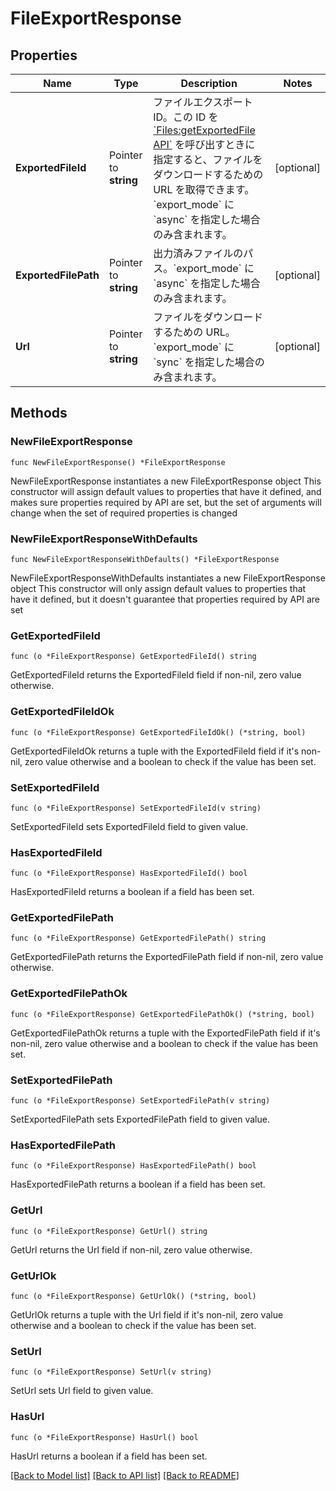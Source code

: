 # FileExportResponse

## Properties

Name | Type | Description | Notes
------------ | ------------- | ------------- | -------------
**ExportedFileId** | Pointer to **string** | ファイルエクスポート ID。この ID を [&#x60;Files:getExportedFile API&#x60;](#/Files/getExportedFile) を呼び出すときに指定すると、ファイルをダウンロードするための URL を取得できます。&#x60;export_mode&#x60; に &#x60;async&#x60; を指定した場合のみ含まれます。 | [optional] 
**ExportedFilePath** | Pointer to **string** | 出力済みファイルのパス。&#x60;export_mode&#x60; に &#x60;async&#x60; を指定した場合のみ含まれます。 | [optional] 
**Url** | Pointer to **string** | ファイルをダウンロードするための URL。&#x60;export_mode&#x60; に &#x60;sync&#x60; を指定した場合のみ含まれます。 | [optional] 

## Methods

### NewFileExportResponse

`func NewFileExportResponse() *FileExportResponse`

NewFileExportResponse instantiates a new FileExportResponse object
This constructor will assign default values to properties that have it defined,
and makes sure properties required by API are set, but the set of arguments
will change when the set of required properties is changed

### NewFileExportResponseWithDefaults

`func NewFileExportResponseWithDefaults() *FileExportResponse`

NewFileExportResponseWithDefaults instantiates a new FileExportResponse object
This constructor will only assign default values to properties that have it defined,
but it doesn't guarantee that properties required by API are set

### GetExportedFileId

`func (o *FileExportResponse) GetExportedFileId() string`

GetExportedFileId returns the ExportedFileId field if non-nil, zero value otherwise.

### GetExportedFileIdOk

`func (o *FileExportResponse) GetExportedFileIdOk() (*string, bool)`

GetExportedFileIdOk returns a tuple with the ExportedFileId field if it's non-nil, zero value otherwise
and a boolean to check if the value has been set.

### SetExportedFileId

`func (o *FileExportResponse) SetExportedFileId(v string)`

SetExportedFileId sets ExportedFileId field to given value.

### HasExportedFileId

`func (o *FileExportResponse) HasExportedFileId() bool`

HasExportedFileId returns a boolean if a field has been set.

### GetExportedFilePath

`func (o *FileExportResponse) GetExportedFilePath() string`

GetExportedFilePath returns the ExportedFilePath field if non-nil, zero value otherwise.

### GetExportedFilePathOk

`func (o *FileExportResponse) GetExportedFilePathOk() (*string, bool)`

GetExportedFilePathOk returns a tuple with the ExportedFilePath field if it's non-nil, zero value otherwise
and a boolean to check if the value has been set.

### SetExportedFilePath

`func (o *FileExportResponse) SetExportedFilePath(v string)`

SetExportedFilePath sets ExportedFilePath field to given value.

### HasExportedFilePath

`func (o *FileExportResponse) HasExportedFilePath() bool`

HasExportedFilePath returns a boolean if a field has been set.

### GetUrl

`func (o *FileExportResponse) GetUrl() string`

GetUrl returns the Url field if non-nil, zero value otherwise.

### GetUrlOk

`func (o *FileExportResponse) GetUrlOk() (*string, bool)`

GetUrlOk returns a tuple with the Url field if it's non-nil, zero value otherwise
and a boolean to check if the value has been set.

### SetUrl

`func (o *FileExportResponse) SetUrl(v string)`

SetUrl sets Url field to given value.

### HasUrl

`func (o *FileExportResponse) HasUrl() bool`

HasUrl returns a boolean if a field has been set.


[[Back to Model list]](../README.md#documentation-for-models) [[Back to API list]](../README.md#documentation-for-api-endpoints) [[Back to README]](../README.md)


